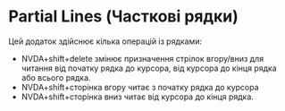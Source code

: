# Partial Lines (Часткові рядки)

Цей додаток здійснює кілька операцій із рядками:
* NVDA+shift+delete змінює призначення стрілок вгору/вниз для читання від початку рядка до курсора, від курсора до кінця рядка або всього рядка.
* NVDA+shift+сторінка вгору читає з початку рядка до курсора
* NVDA+shift+сторінка вниз читає від курсора до кінця рядка.
